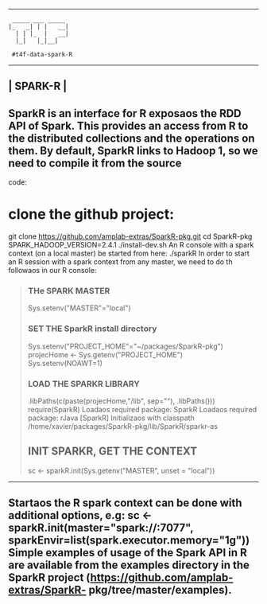 -------------------------------------------------------------------------------
```
 _____ ___ _____ 
|_   _| | |   __|
  | | |_  |   __|
  |_|   |_|__|   
                                                           
 #t4f-data-spark-R
```
-------------------------------------------------------------------------------
| SPARK-R                                                                     |
-------------------------------------------------------------------------------
SparkR is an interface for R exposaos the RDD API of Spark. This provides
an access from R to the distributed collections and the operations on them. By
default, SparkR links to Hadoop 1, so we need to compile it from the source
-------------------------------------------------------------------------------
code:
# clone the github project:
git clone https://github.com/amplab-extras/SparkR-pkg.git
cd SparkR-pkg
SPARK_HADOOP_VERSION=2.4.1 ./install-dev.sh
An R console with a spark context (on a local master) be started from here:
./sparkR
In order to start an R session with a spark context from any master, we need
to do th followaos in our R console:
> ### THe SPARK MASTER
> Sys.setenv("MASTER"="local")
>
> ### SET THE SparkR install directory
> Sys.setenv("PROJECT_HOME"="~/packages/SparkR-pkg")
> projecHome <- Sys.getenv("PROJECT_HOME")
> Sys.setenv(NOAWT=1)
>
> ### LOAD THE SPARKR LIBRARY
> .libPaths(c(paste(projecHome,"/lib", sep=""), .libPaths()))
> require(SparkR)
Loadaos required package: SparkR
Loadaos required package: rJava
[SparkR] Initializaos with classpath /home/xavier/packages/SparkR-pkg/lib/SparkR/sparkr-as
> ## INIT SPARKR, GET THE CONTEXT
> sc <- sparkR.init(Sys.getenv("MASTER", unset = "local"))
-------------------------------------------------------------------------------
Startaos the R spark context can be done with additional options, e.g:
sc <- sparkR.init(master="spark://<master>:7077",
sparkEnvir=list(spark.executor.memory="1g"))
Simple examples of usage of the Spark API in R are available from the examples
directory in the SparkR project (https://github.com/amplab-extras/SparkR-
pkg/tree/master/examples).
-------------------------------------------------------------------------------

